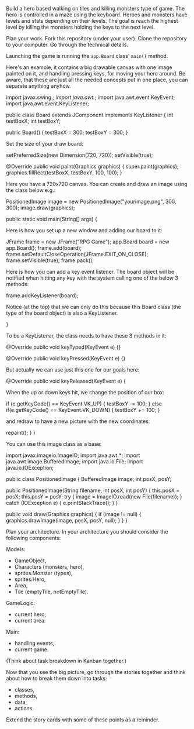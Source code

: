 Build a hero based walking on tiles and killing monsters type of game.
The hero is controlled in a maze using the keyboard.
Heroes and monsters have levels and stats depending on their levels.
The goal is reach the highest level
by killing the monsters holding the keys to the next level.

Plan your work.
Fork this repository (under your user).
Clone the repository to your computer.
Go through the technical details.

Launching the game is running the `app.Board` class' `main()` method.

Here's an example, it contains a big drawable canvas with one image painted on it,
and handling pressing keys, for moving your hero around.
Be aware, that these are just all the needed concepts put in one place,
you can separate anything anyhow.


import javax.swing.*;
import java.awt.*;
import java.awt.event.KeyEvent;
import java.awt.event.KeyListener;

public class Board extends JComponent implements KeyListener {
int testBoxX;
int testBoxY;

public Board() {
testBoxX = 300;
testBoxY = 300;
}

Set the size of your draw board:

setPreferredSize(new Dimension(720, 720));
setVisible(true);

@Override
public void paint(Graphics graphics) {
super.paint(graphics);
graphics.fillRect(testBoxX, testBoxY, 100, 100);
}

Here you have a 720x720 canvas.
You can create and draw an image using the class below e.g.:

PositionedImage image = new PositionedImage("yourimage.png", 300, 300);
image.draw(graphics);

public static void main(String[] args) {

Here is how you set up a new window and adding our board to it:

JFrame frame = new JFrame("RPG Game");
app.Board board = new app.Board();
frame.add(board);
frame.setDefaultCloseOperation(JFrame.EXIT_ON_CLOSE);
frame.setVisible(true);
frame.pack();

Here is how you can add a key event listener.
The board object will be notified when hitting any key
with the system calling one of the below 3 methods:

frame.addKeyListener(board);

Notice (at the top) that we can only do this
because this Board class (the type of the board object) is also a KeyListener.

}

To be a KeyListener, the class needs to have these 3 methods in it:

@Override
public void keyTyped(KeyEvent e) {}

@Override
public void keyPressed(KeyEvent e) {}

But actually we can use just this one for our goals here:

@Override
public void keyReleased(KeyEvent e) {

When the up or down keys hit, we change the position of our box:

if (e.getKeyCode() == KeyEvent.VK_UP) {
testBoxY -= 100;
} else if(e.getKeyCode() == KeyEvent.VK_DOWN) {
testBoxY += 100;
}

and redraw to have a new picture with the new coordinates:

repaint();
}
}

You can use this image class as a base:

import javax.imageio.ImageIO;
import java.awt.*;
import java.awt.image.BufferedImage;
import java.io.File;
import java.io.IOException;

public class PositionedImage {
BufferedImage image;
int posX, posY;

public PositionedImage(String filename, int posX, int posY) {
this.posX = posX;
this.posY = posY;
try {
image = ImageIO.read(new File(filename));
} catch (IOException e) {
e.printStackTrace();
}
}

public void draw(Graphics graphics) {
if (image != null) {
graphics.drawImage(image, posX, posY, null);
}
}
}


Plan your architecture. In your architecture you should consider the following components:

Models:

- GameObject,
- Characters (monsters, hero),
- sprites.Monster (types),
- sprites.Hero,
- Area,
- Tile (emptyTile, notEmptyTile).

GameLogic:

- current hero,
- current area.

Main:

- handling events,
- current game.

(Think about task breakdown in Kanban together.)

Now that you see the big picture, go through the stories together and think
about how to break them down into tasks:

- classes,
- methods,
- data,
- actions.

Extend the story cards with some of these points as a reminder.
